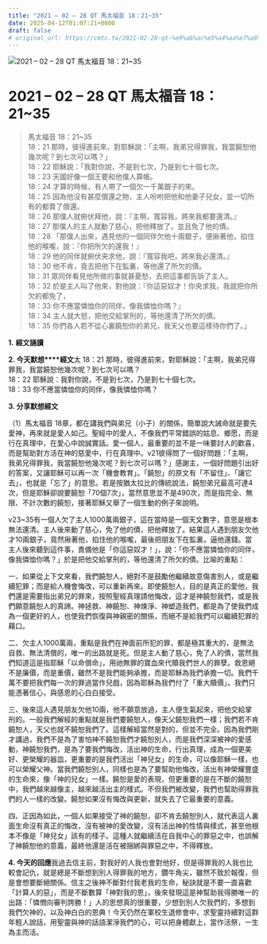 ```yaml
---
title: "2021 – 02 – 28 QT 馬太福音 18：21~35"
date: 2025-04-12T01:07:21+0800
draft: false
# original_url: https://cmtc.tw/2021-02-28-qt-%e9%a6%ac%e5%a4%aa%e7%a6%8f%e9%9f%b3-18%ef%bc%9a2135
---
```


![2021 – 02 – 28 QT 馬太福音 18：21~35](/images/qt.jpg   "2021 – 02 – 28 QT 馬太福音 18：21~35")

# 2021 – 02 – 28 QT 馬太福音 18：21~35

> 馬太福音 18：21~35  
> 18：21 那時，彼得進前來，對耶穌說：「主啊，我弟兄得罪我，我當饒恕他幾次呢？到七次可以嗎？」  
> 18：22 耶穌說：「我對你說，不是到七次，乃是到七十個七次。  
> 18：23 天國好像一個王要和他僕人算帳。  
> 18：24 才算的時候，有人帶了一個欠一千萬銀子的來。  
> 18：25 因為他沒有甚麼償還之物，主人吩咐把他和他妻子兒女，並一切所有的都賣了償還。  
> 18：26 那僕人就俯伏拜他，說：『主啊，寬容我，將來我都要還清。』  
> 18：27 那僕人的主人就動了慈心，把他釋放了，並且免了他的債。  
> 18：28 「那僕人出來，遇見他的一個同伴欠他十兩銀子，便揪著他，掐住他的喉嚨，說：『你把所欠的還我！』  
> 18：29 他的同伴就俯伏央求他，說：『寬容我吧，將來我必還清。』  
> 18：30 他不肯，竟去把他下在監裏，等他還了所欠的債。  
> 18：31 眾同伴看見他所做的事就甚憂愁，去把這事都告訴了主人。  
> 18：32 於是主人叫了他來，對他說：『你這惡奴才！你央求我，我就把你所欠的都免了，  
> 18：33 你不應當憐恤你的同伴，像我憐恤你嗎？』  
> 18：34 主人就大怒，把他交給掌刑的，等他還清了所欠的債。  
> 18：35 你們各人若不從心裏饒恕你的弟兄，我天父也要這樣待你們了。」

**1.** **經文誦讀**

**2. 今天默想****經文**太 18：21 那時，彼得進前來，對耶穌說：「主啊，我弟兄得罪我，我當饒恕他幾次呢？到七次可以嗎？  
18：22 耶穌說：我對你說，不是到七次，乃是到七十個七次。  
18：33 你不應當憐恤你的同伴，像我憐恤你嗎？

**3. 分享默想經文**

（1）馬太福音 18章，都在講我們與弟兄（小子）的關係，簡單說大誡命就是要先愛神，再來就是愛人如己。聖經中的愛人，不像我們平常錯誤的姑息、鄉愿，而是行在真理中，在愛心中說誠實話。愛一個人，最重要的並不是一味要討人的歡喜，而是幫助對方活在神的慈愛中，行在真理中。v21彼得問了一個好問題：「主啊，我弟兄得罪我，我當饒恕他幾次呢？到七次可以嗎？」感謝主，一個好問題引出好的答案，又讓耶穌可以再一次「機會教育」。「饒恕」的原文有「不留住」、「讓它去」，也就是「忘了」的意思。若是按猶太拉比的傳統說法，饒恕弟兄最高可達4次，但是耶穌卻說要饒恕「70個7次」，當然意思並不是490次，而是指完全、無限、不計次數的饒恕，接著耶穌又舉了一個生動的例子來說明。

v23~35有一個人欠了主人1000萬兩銀子，這在當時是一個天文數字，意思是根本無法還清。主人後來動了慈心，免了他的債，把他釋放了。結果這人遇到朋友欠他才10兩銀子，竟然揪著他，掐住他的喉嚨，最後把朋友下在監裏，逼他還錢。當主人後來聽到這件事，責備他是「你這惡奴才！」，說：「你不應當憐恤你的同伴，像我憐恤你嗎？」於是把他交給掌刑的，等他還清了所欠的債。比喻的重點：

一、如果從上下文來看，我們饒恕人，絕對不是鼓勵他繼續故意傷害別人，或是繼續犯罪；而是給人機會悔改，可以重新再來。即使饒恕人，目的是真正的愛他，我們還是需要指出弟兄的罪來，按照聖經真理請他悔改，這才是神饒恕我們，或是我們願意饒恕人的真諦。神拯救、神饒恕、神煉淨、神塑造我們，都是為了使我們成為一個更好的人，也使我們恢復與神親密的關係，而絕不是給我們可以繼續犯罪的藉口。

二、欠主人1000萬兩，重點是我們在神面前所犯的罪，都是極其重大的，是無法自救、無法清償的，唯一的出路就是死。但是主人動了慈心，免了人的債，當然我們知道這是指耶穌「以命償命」，用祂無罪的寶血來代贖我們世人的罪孽。救恩絕不是廉價，而是重價，雖然不是我們能夠承擔，而是耶穌為我們承擔一切。我們千萬不要把我們每一次的罪過當作兒戲，因為耶穌為我們付了「重大贖價」。我們只能憑著信心，與感恩的心白白接受。

三、後來這人遇見朋友欠他10兩，他不願意放過，主人便生氣起來，把他交給掌刑的。一般我們解經的重點就是我們要饒恕人，像天父饒恕我們一樣；我們若不肯饒恕人，天父也就不饒恕我們了。這樣解經當然是對的，但並不完全。因為我們剛才講過，我們不是為了害怕神不饒恕我們才饒恕別人，而是我們深深被神的愛感動，神饒恕我們，是為了要我們悔改，活出神的生命，行出真理，成為一個更美好、更榮耀的器皿，更重要的是我們活出「神兒女」的生命，可以像耶穌一樣，也可以榮耀父神。當我們饒恕別人，同樣也是為了要幫助他悔改，活出有神榮耀豐盛的生命來，像「神的兒女」一樣。饒恕是愛的表現，但更重要的是在不斷的饒恕中，我們越來越像主，越來越活出主的樣式。不但我們被改變，我們也幫助得罪我們的人一樣的改變。饒恕如果沒有悔改與更新，就失去了它最重要的意義。

四、正因為如此，一個人如果接受了神的饒恕，卻不肯去饒恕別人，就代表這人裏面生命沒有真正的悔改，沒有被神的愛改變，沒有活出神的性情與樣式，甚至他根本不像是「神兒女」該有的樣子。這種人就繼續活在自我中心的罪惡之中，也誤解了神饒恕他的意義，最終他還是活在被捆綁與罪惡之中，不得釋放。

**4. 今天的回應**我過去信主前，對我好的人我也會對他好，但是得罪我的人我也比較會記仇，就是總是不斷想到別人得罪我的地方，鑽牛角尖，雖然不致於報復，但是會想要斷絕關係。信主之後神不斷對付我老我的生命，秘訣就是不要一直喜歡「計算人的惡」，而是不斷數算「神對我的恩」，後來發現這是神幫助我得勝唯一的出路：「憐憫向審判誇勝！」人的思想真的很重要，少想到別人欠我們的，多想到我們欠神的，以及神白白的恩典！今天仍然在軍校生退修會中，求聖靈持續對這群年輕人說話，用聖靈與神的話語潔淨我們的心，可以把身體獻上，當作活祭，一生為主而活。